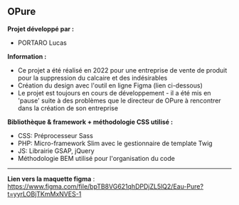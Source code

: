 ## OPure

**Projet développé par :**
- PORTARO Lucas

**Information :**
- Ce projet a été réalisé en 2022 pour une entreprise de vente de produit pour la suppression du calcaire et des indésirables
- Création du design avec l'outil en ligne Figma (lien ci-dessous)
- Le projet est toujours en cours de développement - il a été mis en 'pause' suite à des problèmes que le directeur de OPure à rencontrer dans la création de son entreprise

**Bibliothèque & framework + méthodologie CSS utilisé :**
- CSS: Préprocesseur Sass
- PHP: Micro-framework Slim avec le gestionnaire de template Twig
- JS: Librairie GSAP, jQuery
- Méthodologie BEM utilisé pour l'organisation du code

<hr>

**Lien vers la maquette figma** : https://www.figma.com/file/bpTB8VG621qhDPDjZL5lQ2/Eau-Pure?t=yyrLOBjTKmMxNVES-1